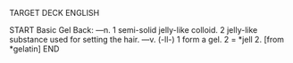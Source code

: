 TARGET DECK
ENGLISH

START
Basic
Gel
Back: —n. 1 semi-solid jelly-like colloid. 2 jelly-like substance used for setting the hair. —v. (-ll-) 1 form a gel. 2 = *jell 2. [from *gelatin]
END
